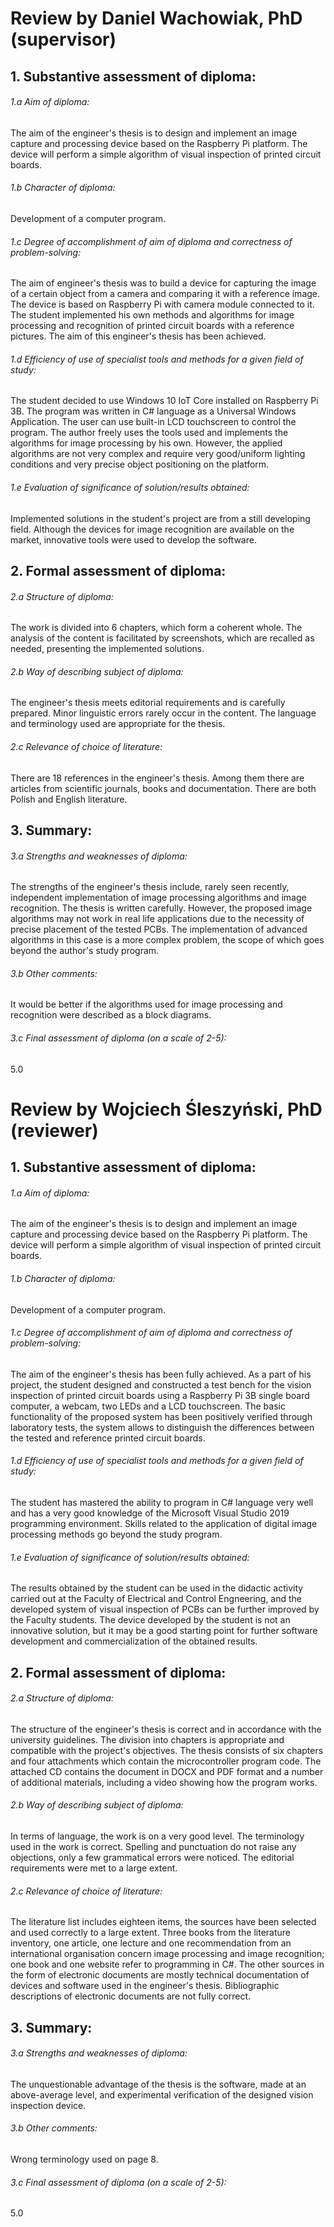 # Review by Daniel Wachowiak, PhD (supervisor)

## 1. Substantive assessment of diploma:

###### 1.a Aim of diploma:
The aim of the engineer's thesis is to design and implement an image capture and processing device based on the Raspberry Pi platform. The device will perform a simple algorithm of visual inspection of printed circuit boards.

###### 1.b Character of diploma:
Development of a computer program.

###### 1.c Degree of accomplishment of aim of diploma and correctness of problem-solving:
The aim of engineer's thesis was to build a device for capturing the image of a certain object from a camera and comparing it with a reference image. The device is based on Raspberry Pi with camera module connected to it. The student implemented his own methods and algorithms for image processing and recognition of printed circuit boards with a reference pictures. The aim of this engineer's thesis has been achieved.

###### 1.d Efficiency of use of specialist tools and methods for a given field of study:
The student decided to use Windows 10 IoT Core installed on Raspberry Pi 3B. The program was written in C# language as a Universal Windows Application. The user can use built-in LCD touchscreen to control the program. The author freely uses the tools used and implements the algorithms for image processing by his own. However, the applied algorithms are not very complex and require very good/uniform lighting conditions and very precise object positioning on the platform.

###### 1.e Evaluation of significance of solution/results obtained:
Implemented solutions in the student's project are from a still developing field. Although the devices for image recognition are available on the market, innovative tools were used to develop the software.

## 2. Formal assessment of diploma:

###### 2.a Structure of diploma:
The work is divided into 6 chapters, which form a coherent whole. The analysis of the content is facilitated by screenshots, which are recalled as needed, presenting the implemented solutions.

###### 2.b Way of describing subject of diploma:
The engineer's thesis meets editorial requirements and is carefully prepared. Minor linguistic errors rarely occur in the content. The language and terminology used are appropriate for the thesis.

###### 2.c Relevance of choice of literature:
There are 18 references in the engineer's thesis. Among them there are articles from scientific journals, books and documentation. There are both Polish and English literature.

## 3. Summary:

###### 3.a Strengths and weaknesses of diploma: 
The strengths of the engineer's thesis include, rarely seen recently, independent implementation of image processing algorithms and image recognition. The thesis is written carefully. However, the proposed image algorithms may not work in real life applications due to the necessity of precise placement of the tested PCBs. The implementation of advanced algorithms in this case is a more complex problem, the scope of which goes beyond the author's study program.

###### 3.b Other comments:
It would be better if the algorithms used for image processing and recognition were described as a block diagrams.

###### 3.c Final assessment of diploma (on a scale of 2-5): 
5.0

# Review by Wojciech Śleszyński, PhD (reviewer)

## 1. Substantive assessment of diploma:

###### 1.a Aim of diploma:
The aim of the engineer's thesis is to design and implement an image capture and processing device based on the Raspberry Pi platform. The device will perform a simple algorithm of visual inspection of printed circuit boards.

###### 1.b Character of diploma:
Development of a computer program.

###### 1.c Degree of accomplishment of aim of diploma and correctness of problem-solving:
The aim of the engineer's thesis has been fully achieved. As a part of his project, the student designed and constructed a test bench for the vision inspection of printed circuit boards using a Raspberry Pi 3B single board computer, a webcam, two LEDs and a LCD touchscreen. The basic functionality of the proposed system has been positively verified through laboratory tests, the system allows to distinguish the differences between the tested and reference printed circuit boards.

###### 1.d Efficiency of use of specialist tools and methods for a given field of study:
The student has mastered the ability to program in C# language very well and has a very good knowledge of the Microsoft Visual Studio 2019 programming environment. Skills related to the application of digital image processing methods go beyond the study program.

###### 1.e Evaluation of significance of solution/results obtained:
The results obtained by the student can be used in the didactic activity carried out at the Faculty of Electrical and Control Engneering, and the developed system of visual inspection of PCBs can be further improved by the Faculty students. The device developed by the student is not an innovative solution, but it may be a good starting point for further software development and commercialization of the obtained results.

## 2. Formal assessment of diploma:

###### 2.a Structure of diploma:
The structure of the engineer's thesis is correct and in accordance with the university guidelines. The division into chapters is appropriate and compatible with the project's objectives. The thesis consists of six chapters and four attachments which contain the microcontroller program code. The attached CD contains the document in DOCX and PDF format and a number of additional materials, including a video showing how the program works.

###### 2.b Way of describing subject of diploma:
In terms of language, the work is on a very good level. The terminology used in the work is correct. Spelling and punctuation do not raise any objections, only a few grammatical errors were noticed. The editorial requirements were met to a large extent.

###### 2.c Relevance of choice of literature:
The literature list includes eighteen items, the sources have been selected and used correctly to a large extent. Three books from the literature inventory, one article, one lecture and one recommendation from an international organisation concern image processing and image recognition; one book and one website refer to programming in C#. The other sources in the form of electronic documents are mostly technical documentation of devices and software used in the engineer's thesis. Bibliographic descriptions of electronic documents are not fully correct.

## 3. Summary:

###### 3.a Strengths and weaknesses of diploma: 
The unquestionable advantage of the thesis is the software, made at an above-average level, and experimental verification of the designed vision inspection device.

###### 3.b Other comments:
Wrong terminology used on page 8.

###### 3.c Final assessment of diploma (on a scale of 2-5): 
5.0
